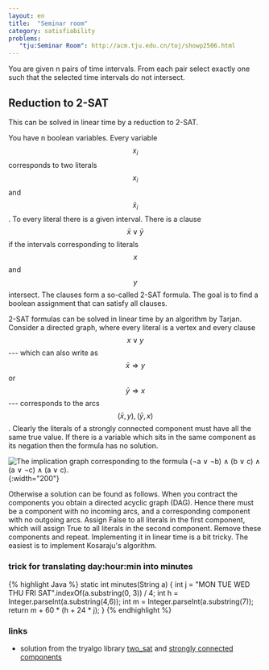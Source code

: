 ```yaml
---
layout: en
title:  "Seminar room"
category: satisfiability
problems:
   "tju:Seminar Room": http://acm.tju.edu.cn/toj/showp2506.html
---
```


You are given n pairs of time intervals. From each pair select exactly one such that the selected time intervals do not intersect.

## Reduction to 2-SAT

This can be solved in linear time by a reduction to 2-SAT.

You have n boolean variables. Every variable $$x_i$$ corresponds to two literals $$x_i$$ and $$\bar x_i$$.  To every literal there is a given interval.  There is a clause $$\bar x \vee \bar y$$ if the intervals corresponding to literals $$x$$ and $$y$$ intersect.  The clauses form a so-called 2-SAT formula.  The goal is to find a boolean assignment that can satisfy all clauses.

2-SAT formulas can be solved in linear time by an algorithm by Tarjan. Consider a directed graph, where every literal is a vertex and every clause $$x\vee y$$ --- which can also write as $$\bar x \Rightarrow y$$ or $$\bar y \Rightarrow x$$ --- corresponds to the arcs $$(\bar x, y), (\bar y, x)$$.  Clearly the literals of a strongly connected component must have all the same true value.  If there is a variable which sits in the same component as its negation then the  formula has no solution.


![]({{site.images}}exemple-2sat.svg "The implication graph corresponding to the formula (¬a ∨ ¬b) ∧ (b ∨ c) ∧ (a ∨ ¬c) ∧ (a ∨ c)." ){:width="200"}

Otherwise a solution can be found as follows.  When you contract the components you obtain a directed acyclic graph (DAG). Hence there must be a component with no incoming arcs, and a corresponding component with no outgoing arcs.  Assign False to all literals in the first component, which will assign True to all literals in the second component.  Remove these components and repeat.  Implementing it in linear time is a bit tricky.  The easiest is to implement Kosaraju's algorithm.



### trick for translating day:hour:min into minutes

{% highlight Java %}
static int minutes(String a) {
    int j = "MON TUE WED THU FRI SAT".indexOf(a.substring(0, 3)) / 4;
    int h = Integer.parseInt(a.substring(4,6));
    int m = Integer.parseInt(a.substring(7));
    return m + 60 * (h + 24 * j);
}
{% endhighlight %}


### links

- solution from the tryalgo library [two_sat](http://pythonhosted.org/tryalgo/_modules/tryalgo/two_sat.html#two_sat) and [strongly connected components](http://pythonhosted.org/tryalgo/tryalgo/tryalgo.html?highlight=strongly#module-tryalgo.strongly_connected_components)

